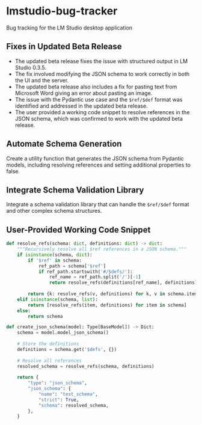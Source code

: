 # lmstudio-bug-tracker
Bug tracking for the LM Studio desktop application

## Fixes in Updated Beta Release

* The updated beta release fixes the issue with structured output in LM Studio 0.3.5.
* The fix involved modifying the JSON schema to work correctly in both the UI and the server.
* The updated beta release also includes a fix for pasting text from Microsoft Word giving an error about pasting an image.
* The issue with the Pydantic use case and the `$ref/$def` format was identified and addressed in the updated beta release.
* The user provided a working code snippet to resolve references in the JSON schema, which was confirmed to work with the updated beta release.

## Automate Schema Generation

Create a utility function that generates the JSON schema from Pydantic models, including resolving references and setting additional properties to false.

## Integrate Schema Validation Library

Integrate a schema validation library that can handle the `$ref/$def` format and other complex schema structures.

## User-Provided Working Code Snippet

```python
def resolve_refs(schema: dict, definitions: dict) -> dict:
    """Recursively resolve all $ref references in a JSON schema."""
    if isinstance(schema, dict):
        if '$ref' in schema:
            ref_path = schema['$ref']
            if ref_path.startswith('#/$defs/'):
                ref_name = ref_path.split('/')[-1]
                return resolve_refs(definitions[ref_name], definitions)
        
        return {k: resolve_refs(v, definitions) for k, v in schema.items() if k != '$defs'}
    elif isinstance(schema, list):
        return [resolve_refs(item, definitions) for item in schema]
    else:
        return schema

def create_json_schema(model: Type[BaseModel]) -> Dict:
    schema = model.model_json_schema()
    
    # Store the definitions
    definitions = schema.get('$defs', {})
    
    # Resolve all references
    resolved_schema = resolve_refs(schema, definitions)
    
    return {
        "type": "json_schema",
        "json_schema": {
            "name": "test_schema",
            "strict": True,
            "schema": resolved_schema,
        },
    }
```
